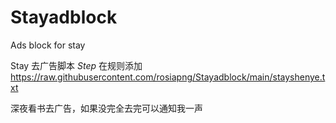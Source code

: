 # Stayadblock
Ads block for stay


Stay 去广告脚本
*Step*
在规则添加
https://raw.githubusercontent.com/rosiapng/Stayadblock/main/stayshenye.txt

深夜看书去广告，如果没完全去完可以通知我一声
